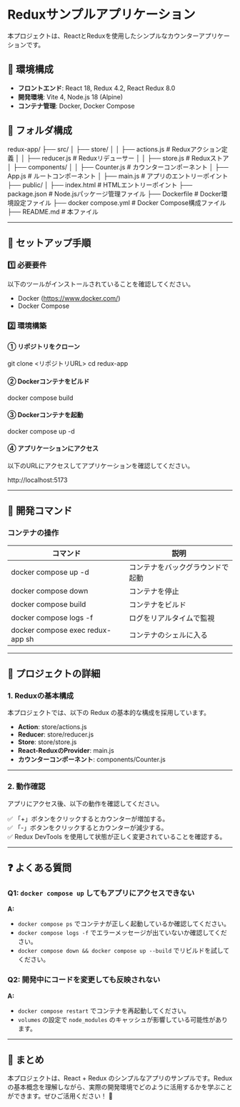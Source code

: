 # Reduxサンプルアプリケーション

本プロジェクトは、ReactとReduxを使用したシンプルなカウンターアプリケーションです。

## 📌 環境構成
- **フロントエンド**: React 18, Redux 4.2, React Redux 8.0
- **開発環境**: Vite 4, Node.js 18 (Alpine)
- **コンテナ管理**: Docker, Docker Compose

## 📌 フォルダ構成
redux-app/
  ├── src/
  │   ├── store/
  │   │   ├── actions.js        # Reduxアクション定義
  │   │   ├── reducer.js        # Reduxリデューサー
  │   │   ├── store.js          # Reduxストア
  │   ├── components/
  │   │   ├── Counter.js        # カウンターコンポーネント
  │   ├── App.js                # ルートコンポーネント
  │   ├── main.js               # アプリのエントリーポイント
  ├── public/
  │   ├── index.html            # HTMLエントリーポイント
  ├── package.json              # Node.jsパッケージ管理ファイル
  ├── Dockerfile                # Docker環境設定ファイル
  ├── docker compose.yml        # Docker Compose構成ファイル
  ├── README.md                 # 本ファイル

---

## 🚀 セットアップ手順

### 1️⃣ 必要要件
以下のツールがインストールされていることを確認してください。

- Docker (https://www.docker.com/)
- Docker Compose

### 2️⃣ 環境構築
#### ① リポジトリをクローン
git clone <リポジトリURL>
cd redux-app

#### ② Dockerコンテナをビルド
docker compose build

#### ③ Dockerコンテナを起動
docker compose up -d

#### ④ アプリケーションにアクセス
以下のURLにアクセスしてアプリケーションを確認してください。

http://localhost:5173

---

## 🔄 開発コマンド
### コンテナの操作
| コマンド | 説明 |
|---------|------|
| docker compose up -d | コンテナをバックグラウンドで起動 |
| docker compose down | コンテナを停止 |
| docker compose build | コンテナをビルド |
| docker compose logs -f | ログをリアルタイムで監視 |
| docker compose exec redux-app sh | コンテナのシェルに入る |

---

## 📌 プロジェクトの詳細
### 1. Reduxの基本構成
本プロジェクトでは、以下の Redux の基本的な構成を採用しています。

- **Action**: store/actions.js
- **Reducer**: store/reducer.js
- **Store**: store/store.js
- **React-ReduxのProvider**: main.js
- **カウンターコンポーネント**: components/Counter.js

---

### 2. 動作確認
アプリにアクセス後、以下の動作を確認してください。

✅ 「+」ボタンをクリックするとカウンターが増加する。  
✅ 「-」ボタンをクリックするとカウンターが減少する。  
✅ Redux DevTools を使用して状態が正しく変更されていることを確認する。  

---


## ❓ よくある質問
### Q1: `docker compose up` してもアプリにアクセスできない
**A:**  
- `docker compose ps` でコンテナが正しく起動しているか確認してください。  
- `docker compose logs -f` でエラーメッセージが出ていないか確認してください。  
- `docker compose down && docker compose up --build` でリビルドを試してください。

### Q2: 開発中にコードを変更しても反映されない
**A:**  
- `docker compose restart` でコンテナを再起動してください。  
- `volumes` の設定で `node_modules` のキャッシュが影響している可能性があります。

---

## 🎯 まとめ
本プロジェクトは、React + Redux のシンプルなアプリのサンプルです。Redux の基本概念を理解しながら、実際の開発環境でどのように活用するかを学ぶことができます。ぜひご活用ください！ 🚀
